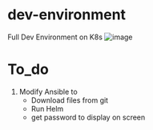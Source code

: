 # dev-environment
Full Dev Environment on K8s
![image](https://github.com/user-attachments/assets/7feac06a-0c55-4e38-a366-7b71547268ff)


# To_do
1. Modify Ansible to
   - Download files from git
   - Run Helm
    - get password to display on screen
   
   
